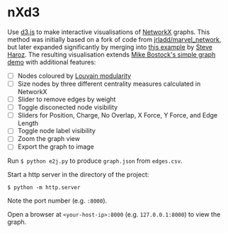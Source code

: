 # nXd3

Use [d3.js](https://d3js.org/) to make interactive visualisations of [NetworkX](https://networkx.github.io/) graphs. This method was initially based on a fork of code from [jrladd/marvel_network](https://github.com/jrladd/marvel_network), but later expanded significantly by merging into [this example](https://bl.ocks.org/steveharoz/8c3e2524079a8c440df60c1ab72b5d03) by [Steve Haroz](https://github.com/steveharoz). The resulting visualisation extends [Mike Bostock's simple graph demo](http://bl.ocks.org/mbostock/4062045) with additional features:

- [ ] Nodes coloured by [Louvain modularity](https://github.com/taynaud/python-louvain)
- [ ] Size nodes by three different centrality measures calculated in NetworkX 
- [ ] Slider to remove edges by weight
- [ ] Toggle disconected node visibility
- [ ] Sliders for Position, Charge, No Overlap, X Force, Y Force, and Edge Length
- [ ] Toggle node label visibility
- [ ] Zoom the graph view
- [ ] Export the graph to image

Run 
`$ python e2j.py` 
to produce `graph.json` from `edges.csv`.

Start a http server in the directory of the project:

`$ python -m http.server`

Note the port number (e.g. `:8000`).

Open a browser at `<your-host-ip>:8000` (e.g. `127.0.0.1:8000`) to view the graph.
